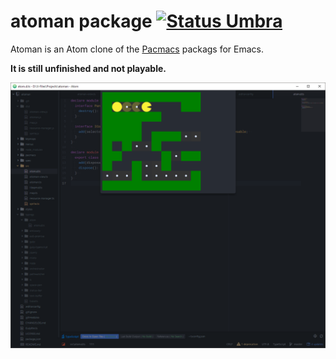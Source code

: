 # atoman package [![Status Umbra](https://img.shields.io/badge/status-umbra-red.svg)](https://github.com/ForNeVeR/andivionian-status-classifier)

Atoman is an Atom clone of the [Pacmacs][pacmacs] packags for Emacs.

**It is still unfinished and not playable.**

![A screenshot of the current state](./docs/screen-prealpha.png)

[pacmacs]: https://github.com/rexim/pacmacs.el
